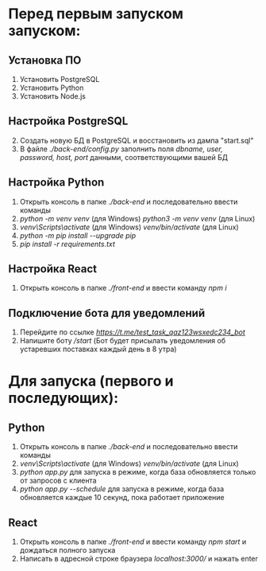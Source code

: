 # Перед первым запуском запуском:
## Установка ПО
1) Установить PostgreSQL
2) Установить Python
3) Установить Node.js

## Настройка PostgreSQL
2) Создать новую БД в PostgreSQL и восстановить из дампа "start.sql"
3) В файле *./back-end/config.py* заполнить поля *dbname, user, password, host, port* данными, соответствующими вашей БД

## Настройка Python
1) Открыть консоль в папке *./back-end* и последовательно ввести команды
2) *python -m venv venv* (для Windows)
   *python3 -m venv venv* (для Linux)
3) *venv\Scripts\activate* (для Windows) 
   *venv/bin/activate* (для Linux)
4) *python -m pip install --upgrade pip*
5) *pip install -r requirements.txt*

## Настройка React
1) Открыть консоль в папке *./front-end* и ввести команду *npm i*

## Подключение бота для уведомлений
1) Перейдите по ссылке *https://t.me/test_task_qaz123wsxedc234_bot*
2) Напишите боту */start*
(Бот будет присылать уведомления об устаревших поставках каждый день в 8 утра)

# Для запуска (первого и последующих):
## Python
1) Открыть консоль в папке *./back-end* и последовательно ввести команды
2) *venv\Scripts\activate* (для Windows) 
   *venv/bin/activate* (для Linux)
3) *python app.py* 
     для запуска в режиме, когда база обновляется только от запросов с клиента
4) *python app.py --schedule*
     для запуска в режиме, когда база обновляется каждые 10 секунд, пока работает приложение

## React
1) Открыть консоль в папке *./front-end* и ввести команду *npm start* и дождаться полного запуска
2) Написать в адресной строке браузера *localhost:3000/* и нажать enter

